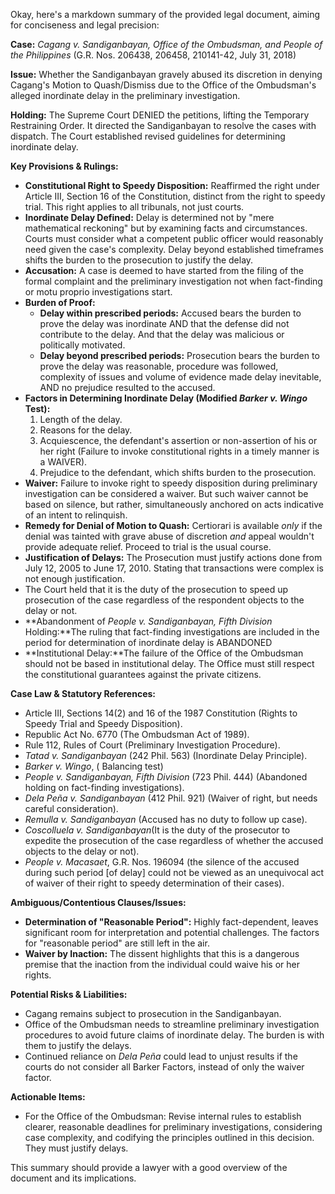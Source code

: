Okay, here's a markdown summary of the provided legal document, aiming for conciseness and legal precision:

**Case:** *Cagang v. Sandiganbayan, Office of the Ombudsman, and People of the Philippines* (G.R. Nos. 206438, 206458, 210141-42, July 31, 2018)

**Issue:** Whether the Sandiganbayan gravely abused its discretion in denying Cagang's Motion to Quash/Dismiss due to the Office of the Ombudsman's alleged inordinate delay in the preliminary investigation.

**Holding:**  The Supreme Court DENIED the petitions, lifting the Temporary Restraining Order.  It directed the Sandiganbayan to resolve the cases with dispatch.  The Court established revised guidelines for determining inordinate delay.

**Key Provisions & Rulings:**

*   **Constitutional Right to Speedy Disposition:**  Reaffirmed the right under Article III, Section 16 of the Constitution, distinct from the right to speedy trial. This right applies to all tribunals, not just courts.
*   **Inordinate Delay Defined:**  Delay is determined not by "mere mathematical reckoning" but by examining facts and circumstances. Courts must consider what a competent public officer would reasonably need given the case's complexity. Delay beyond established timeframes shifts the burden to the prosecution to justify the delay.
* **Accusation:** A case is deemed to have started from the filing of the formal complaint and the preliminary investigation not when fact-finding or motu proprio investigations start.
*   **Burden of Proof:**
    *   **Delay within prescribed periods:** Accused bears the burden to prove the delay was inordinate AND that the defense did not contribute to the delay. And that the delay was malicious or politically motivated.
    *   **Delay beyond prescribed periods:** Prosecution bears the burden to prove the delay was reasonable, procedure was followed, complexity of issues and volume of evidence made delay inevitable, AND no prejudice resulted to the accused.
*   **Factors in Determining Inordinate Delay (Modified *Barker v. Wingo* Test):**
    1.  Length of the delay.
    2.  Reasons for the delay.
    3.  Acquiescence, the defendant's assertion or non-assertion of his or her right (Failure to invoke constitutional rights in a timely manner is a WAIVER).
    4.  Prejudice to the defendant, which shifts burden to the prosecution.
*   **Waiver:** Failure to invoke right to speedy disposition during preliminary investigation can be considered a waiver. But such waiver cannot be based on silence, but rather, simultaneously anchored on acts indicative of an intent to relinquish.
*   **Remedy for Denial of Motion to Quash:**  Certiorari is available *only* if the denial was tainted with grave abuse of discretion *and* appeal wouldn't provide adequate relief. Proceed to trial is the usual course.
*  **Justification of Delays:** The Prosecution must justify actions done from July 12, 2005 to June 17, 2010. Stating that transactions were complex is not enough justification.
* The Court held that it is the duty of the prosecution to speed up prosecution of the case regardless of the respondent objects to the delay or not.
*   **Abandonment of *People v. Sandiganbayan, Fifth Division* Holding:**The ruling that fact-finding investigations are included in the period for determination of inordinate delay is ABANDONED
*   **Institutional Delay:**The failure of the Office of the Ombudsman should not be based in institutional delay. The Office must still respect the constitutional guarantees against the private citizens.

**Case Law & Statutory References:**

*   Article III, Sections 14(2) and 16 of the 1987 Constitution (Rights to Speedy Trial and Speedy Disposition).
*   Republic Act No. 6770 (The Ombudsman Act of 1989).
*   Rule 112, Rules of Court (Preliminary Investigation Procedure).
*   *Tatad v. Sandiganbayan* (242 Phil. 563) (Inordinate Delay Principle).
*   *Barker v. Wingo*, ( Balancing test)
*   *People v. Sandiganbayan, Fifth Division* (723 Phil. 444) (Abandoned holding on fact-finding investigations).
*   *Dela Peña v. Sandiganbayan* (412 Phil. 921) (Waiver of right, but needs careful consideration).
*   *Remulla v. Sandiganbayan* (Accused has no duty to follow up case).
*   *Coscolluela v. Sandiganbayan*(It is the duty of the prosecutor to expedite the prosecution of the case regardless of whether the accused objects to the delay or not).
* *People v. Macasaet*, G.R. Nos. 196094 (the silence of the accused during such period [of delay] could not be viewed as an unequivocal act of waiver of their right to speedy determination of their cases).

**Ambiguous/Contentious Clauses/Issues:**

*   **Determination of "Reasonable Period":** Highly fact-dependent, leaves significant room for interpretation and potential challenges. The factors for "reasonable period" are still left in the air.
*   **Waiver by Inaction:** The dissent highlights that this is a dangerous premise that the inaction from the individual could waive his or her rights.

**Potential Risks & Liabilities:**

*   Cagang remains subject to prosecution in the Sandiganbayan.
*   Office of the Ombudsman needs to streamline preliminary investigation procedures to avoid future claims of inordinate delay. The burden is with them to justify the delays.
*   Continued reliance on *Dela Peña* could lead to unjust results if the courts do not consider all Barker Factors, instead of only the waiver factor.

**Actionable Items:**

*   For the Office of the Ombudsman: Revise internal rules to establish clearer, reasonable deadlines for preliminary investigations, considering case complexity, and codifying the principles outlined in this decision. They must justify delays.

This summary should provide a lawyer with a good overview of the document and its implications.
